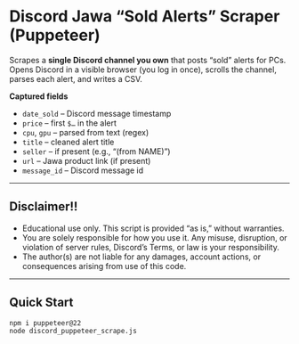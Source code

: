 # Discord Jawa “Sold Alerts” Scraper (Puppeteer)

Scrapes a **single Discord channel you own** that posts “sold” alerts for PCs.  
Opens Discord in a visible browser (you log in once), scrolls the channel, parses each alert, and writes a CSV.

**Captured fields**
- `date_sold` – Discord message timestamp  
- `price` – first `$…` in the alert  
- `cpu`, `gpu` – parsed from text (regex)  
- `title` – cleaned alert title  
- `seller` – if present (e.g., “(from NAME)”)  
- `url` – Jawa product link (if present)  
- `message_id` – Discord message id  

---
## Disclaimer!!

- Educational use only. This script is provided “as is,” without warranties.
- You are solely responsible for how you use it. Any misuse, disruption, or violation of server rules, Discord’s Terms, or law is your responsibility.
- The author(s) are not liable for any damages, account actions, or consequences arising from use of this code.

---

## Quick Start

```bash
npm i puppeteer@22
node discord_puppeteer_scrape.js


